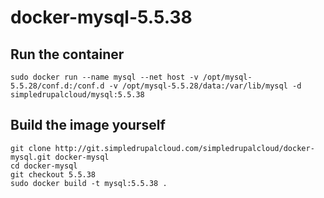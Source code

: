 docker-mysql-5.5.38
===================

Run the container
-----------------

    sudo docker run --name mysql --net host -v /opt/mysql-5.5.28/conf.d:/conf.d -v /opt/mysql-5.5.28/data:/var/lib/mysql -d simpledrupalcloud/mysql:5.5.38

Build the image yourself
------------------------

    git clone http://git.simpledrupalcloud.com/simpledrupalcloud/docker-mysql.git docker-mysql
    cd docker-mysql
    git checkout 5.5.38
    sudo docker build -t mysql:5.5.38 .